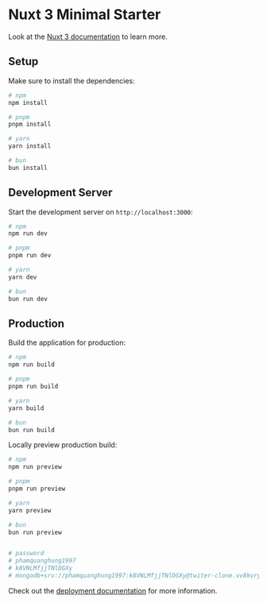 # Nuxt 3 Minimal Starter

Look at the [Nuxt 3 documentation](https://nuxt.com/docs/getting-started/introduction) to learn more.

## Setup

Make sure to install the dependencies:

```bash
# npm
npm install

# pnpm
pnpm install

# yarn
yarn install

# bun
bun install
```

## Development Server

Start the development server on `http://localhost:3000`:

```bash
# npm
npm run dev

# pnpm
pnpm run dev

# yarn
yarn dev

# bun
bun run dev
```

## Production

Build the application for production:

```bash
# npm
npm run build

# pnpm
pnpm run build

# yarn
yarn build

# bun
bun run build
```

Locally preview production build:

```bash
# npm
npm run preview

# pnpm
pnpm run preview

# yarn
yarn preview

# bun
bun run preview


# password
# phamquanghung1997
# k8VNLMfjjTNlDGXy
# mongodb+srv://phamquanghung1997:k8VNLMfjjTNlDGXy@twiter-clone.vv8kvry.mongodb.net/
```

Check out the [deployment documentation](https://nuxt.com/docs/getting-started/deployment) for more information.
